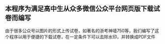 ## 本程序为满足高中生从众多微信公众平台网页版下载试卷而编写

由于很多公众号以图片的形式上传试卷，如著名的浙考神墙750等，我们编写了这个程序以用于便捷的下载试卷，在一定条件下可以去除水印，并转换成PDF文件